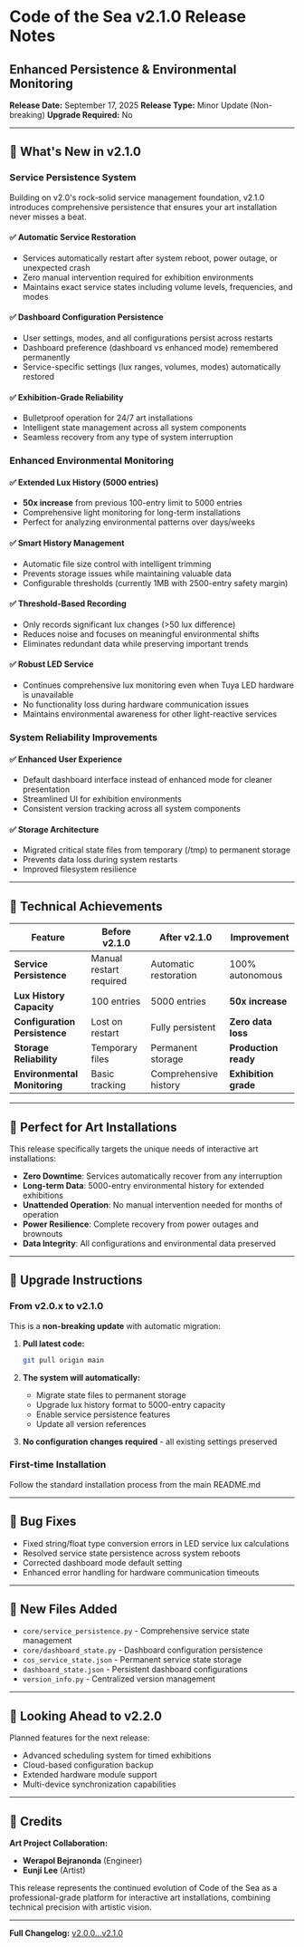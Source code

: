 # Code of the Sea v2.1.0 Release Notes

## Enhanced Persistence & Environmental Monitoring

**Release Date:** September 17, 2025
**Release Type:** Minor Update (Non-breaking)
**Upgrade Required:** No

---

## 🌟 What's New in v2.1.0

### Service Persistence System
Building on v2.0's rock-solid service management foundation, v2.1.0 introduces comprehensive persistence that ensures your art installation never misses a beat.

#### ✅ **Automatic Service Restoration**
- Services automatically restart after system reboot, power outage, or unexpected crash
- Zero manual intervention required for exhibition environments
- Maintains exact service states including volume levels, frequencies, and modes

#### ✅ **Dashboard Configuration Persistence**
- User settings, modes, and all configurations persist across restarts
- Dashboard preference (dashboard vs enhanced mode) remembered permanently
- Service-specific settings (lux ranges, volumes, modes) automatically restored

#### ✅ **Exhibition-Grade Reliability**
- Bulletproof operation for 24/7 art installations
- Intelligent state management across all system components
- Seamless recovery from any type of system interruption

### Enhanced Environmental Monitoring

#### ✅ **Extended Lux History (5000 entries)**
- **50x increase** from previous 100-entry limit to 5000 entries
- Comprehensive light monitoring for long-term installations
- Perfect for analyzing environmental patterns over days/weeks

#### ✅ **Smart History Management**
- Automatic file size control with intelligent trimming
- Prevents storage issues while maintaining valuable data
- Configurable thresholds (currently 1MB with 2500-entry safety margin)

#### ✅ **Threshold-Based Recording**
- Only records significant lux changes (>50 lux difference)
- Reduces noise and focuses on meaningful environmental shifts
- Eliminates redundant data while preserving important trends

#### ✅ **Robust LED Service**
- Continues comprehensive lux monitoring even when Tuya LED hardware is unavailable
- No functionality loss during hardware communication issues
- Maintains environmental awareness for other light-reactive services

### System Reliability Improvements

#### ✅ **Enhanced User Experience**
- Default dashboard interface instead of enhanced mode for cleaner presentation
- Streamlined UI for exhibition environments
- Consistent version tracking across all system components

#### ✅ **Storage Architecture**
- Migrated critical state files from temporary (/tmp) to permanent storage
- Prevents data loss during system restarts
- Improved filesystem resilience

---

## 🚀 Technical Achievements

| Feature | Before v2.1.0 | After v2.1.0 | Improvement |
|---------|---------------|--------------|-------------|
| **Service Persistence** | Manual restart required | Automatic restoration | 100% autonomous |
| **Lux History Capacity** | 100 entries | 5000 entries | **50x increase** |
| **Configuration Persistence** | Lost on restart | Fully persistent | **Zero data loss** |
| **Storage Reliability** | Temporary files | Permanent storage | **Production ready** |
| **Environmental Monitoring** | Basic tracking | Comprehensive history | **Exhibition grade** |

---

## 🎯 Perfect for Art Installations

This release specifically targets the unique needs of interactive art installations:

- **Zero Downtime**: Services automatically recover from any interruption
- **Long-term Data**: 5000-entry environmental history for extended exhibitions
- **Unattended Operation**: No manual intervention needed for months of operation
- **Power Resilience**: Complete recovery from power outages and brownouts
- **Data Integrity**: All configurations and environmental data preserved

---

## 🔄 Upgrade Instructions

### From v2.0.x to v2.1.0

This is a **non-breaking update** with automatic migration:

1. **Pull latest code:**
   ```bash
   git pull origin main
   ```

2. **The system will automatically:**
   - Migrate state files to permanent storage
   - Upgrade lux history format to 5000-entry capacity
   - Enable service persistence features
   - Update all version references

3. **No configuration changes required** - all existing settings preserved

### First-time Installation

Follow the standard installation process from the main README.md

---

## 🐛 Bug Fixes

- Fixed string/float type conversion errors in LED service lux calculations
- Resolved service state persistence across system reboots
- Corrected dashboard mode default setting
- Enhanced error handling for hardware communication timeouts

---

## 📁 New Files Added

- `core/service_persistence.py` - Comprehensive service state management
- `core/dashboard_state.py` - Dashboard configuration persistence
- `cos_service_state.json` - Permanent service state storage
- `dashboard_state.json` - Persistent dashboard configurations
- `version_info.py` - Centralized version management

---

## 🔮 Looking Ahead to v2.2.0

Planned features for the next release:
- Advanced scheduling system for timed exhibitions
- Cloud-based configuration backup
- Extended hardware module support
- Multi-device synchronization capabilities

---

## 🤝 Credits

**Art Project Collaboration:**
- **Werapol Bejranonda** (Engineer)
- **Eunji Lee** (Artist)

This release represents the continued evolution of Code of the Sea as a professional-grade platform for interactive art installations, combining technical precision with artistic vision.

---

**Full Changelog:** [v2.0.0...v2.1.0](https://github.com/your-username/code-of-the-sea/compare/v2.0.0...v2.1.0)